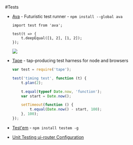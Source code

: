#Tests

* [Ava](https://github.com/sindresorhus/ava) - Futuristic test runner - `npm install --global ava`
    
    ```ecmascript
    import test from 'ava';
    
    test(t => {
        t.deepEqual([1, 2], [1, 2]);
    });
    ```
    
    ![](https://github.com/sindresorhus/ava/raw/master/screenshot-mini-reporter.gif)

* [Tape](https://github.com/substack/tape) - tap-producing test harness for node and browsers

    ```javascript
    var test = require('tape');
    
    test('timing test', function (t) {
        t.plan(2);
    
        t.equal(typeof Date.now, 'function');
        var start = Date.now();
    
        setTimeout(function () {
            t.equal(Date.now() - start, 100);
        }, 100);
    });
    ```
    
* [Test'em](https://github.com/testem/testem) - `npm install testem -g`

* [Unit Testing ui-router Configuration](http://nikas.praninskas.com/angular/2014/09/27/unit-testing-ui-router-configuration/)